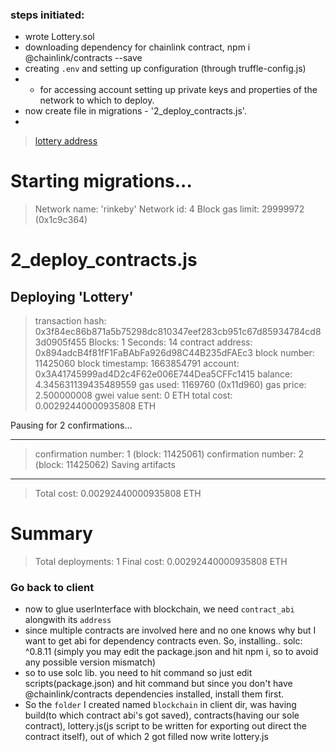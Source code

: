 ### steps initiated:
- wrote Lottery.sol
- downloading dependency for chainlink contract, npm i @chainlink/contracts --save
- creating `.env` and setting up configuration (through truffle-config.js)
- - for accessing account setting up private keys and properties of the network to which to deploy.
- now create file in migrations - '2_deploy_contracts.js'.
- 

> [lottery address](`https://rinkeby.etherscan.io/tx/${0x894adcB4f81fF1FaBAbFa926d98C44B235dFAEc3}`)


Starting migrations...
======================
> Network name:    'rinkeby'
> Network id:      4
> Block gas limit: 29999972 (0x1c9c364)


2_deploy_contracts.js
=====================

   Deploying 'Lottery'
   -------------------
   > transaction hash:    0x3f84ec86b871a5b75298dc810347eef283cb951c67d85934784cd83d0905f455
   > Blocks: 1            Seconds: 14
   > contract address:    0x894adcB4f81fF1FaBAbFa926d98C44B235dFAEc3
   > block number:        11425060
   > block timestamp:     1663854791
   > account:             0x3A41745999ad4D2c4F62e006E744Dea5CFFc1415
   > balance:             4.345631139435489559
   > gas used:            1169760 (0x11d960)
   > gas price:           2.500000008 gwei
   > value sent:          0 ETH
   > total cost:          0.00292440000935808 ETH

   Pausing for 2 confirmations...

   -------------------------------
   > confirmation number: 1 (block: 11425061)
   > confirmation number: 2 (block: 11425062)
   > Saving artifacts
   -------------------------------------
   > Total cost:     0.00292440000935808 ETH

Summary
=======
> Total deployments:   1
> Final cost:          0.00292440000935808 ETH


### Go back to client
- now to glue userInterface with blockchain, we need `contract_abi` alongwith its `address`
- since multiple contracts are involved here and no one knows why but I want to get abi for dependency contracts even. So, installing.. solc: ^0.8.11
(simply you may edit the package.json and hit npm i, so to avoid any possible version mismatch)
- so to use solc lib. you need to hit command so just edit scripts(package.json) and hit command but since you don't have @chainlink/contracts dependencies installed, install them first.
- So the `folder` I created named `blockchain` in client dir, was having build(to which contract abi's got saved), contracts(having our sole contract), lottery.js(js script to be written for exporting out direct the contract itself), out of which 2 got filled now write lottery.js
